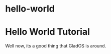# hello-world
Hello World Tutorial
=====================================

Well now, its a good thing that GladOS is around. 

